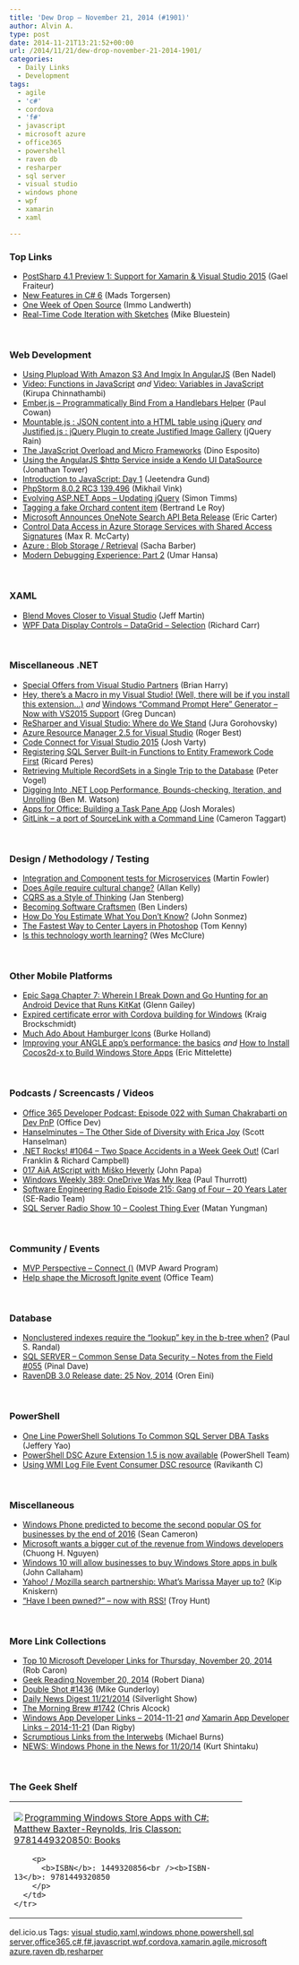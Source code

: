 ```yaml
---
title: 'Dew Drop – November 21, 2014 (#1901)'
author: Alvin A.
type: post
date: 2014-11-21T13:21:52+00:00
url: /2014/11/21/dew-drop-november-21-2014-1901/
categories:
  - Daily Links
  - Development
tags:
  - agile
  - 'c#'
  - cordova
  - 'f#'
  - javascript
  - microsoft azure
  - office365
  - powershell
  - raven db
  - resharper
  - sql server
  - visual studio
  - windows phone
  - wpf
  - xamarin
  - xaml

---
```

### <a name="top"></a>Top Links

  * <a href="http://feedproxy.google.com/~r/postsharp/~3/sHAg2ymeeKA/post.aspx" target="_blank">PostSharp 4.1 Preview 1: Support for Xamarin & Visual Studio 2015</a> (Gael Fraiteur)
  * <a href="http://blogs.msdn.com/b/csharpfaq/archive/2014/11/20/new-features-in-c-6.aspx" target="_blank">New Features in C# 6</a> (Mads Torgersen)
  * <a href="http://blogs.msdn.com/b/dotnet/archive/2014/11/20/one-week-of-open-source.aspx" target="_blank">One Week of Open Source</a> (Immo Landwerth)
  * <a href="http://blog.xamarin.com/real-time-code-iteration-with-sketches/" target="_blank">Real-Time Code Iteration with Sketches</a> (Mike Bluestein)

&nbsp;

### <a name="web"></a>Web Development

  * <a href="http://www.bennadel.com/blog/2722-using-plupload-with-amazon-s3-and-imgix-in-angularjs.htm" target="_blank">Using Plupload With Amazon S3 And Imgix In AngularJS</a> (Ben Nadel)
  * <a href="https://www.youtube.com/watch?v=WdIdtVyRzQc" target="_blank">Video: Functions in JavaScript</a> _and_ <a href="https://www.youtube.com/watch?v=PL5VX5Iab3Y" target="_blank">Video: Variables in JavaScript</a> (Kirupa Chinnathambi)
  * <a href="http://thesoftwaresimpleton.com//blog/2014/11/21/dynamic-post-update/" target="_blank">Ember.js &#8211; Programmatically Bind From a Handlebars Helper</a> (Paul Cowan)
  * <a href="http://feedproxy.google.com/~r/Jqueryrain/~3/WMvVr01dsQo/" target="_blank">Mountable.js : JSON content into a HTML table using jQuery</a> _and_ <a href="http://feedproxy.google.com/~r/Jqueryrain/~3/hHIkwOt_u_U/" target="_blank">Justified.js : jQuery Plugin to create Justified Image Gallery</a> (jQuery Rain)
  * <a href="https://www.simple-talk.com/dotnet/asp.net/the-javascript-overload-and-micro-frameworks/" target="_blank">The JavaScript Overload and Micro Frameworks</a> (Dino Esposito)
  * <a href="http://blog.falafel.com/using-angularjs-http-service-inside-kendo-ui-datasource/" target="_blank">Using the AngularJS $http Service inside a Kendo UI DataSource</a> (Jonathan Tower)
  * <a href="http://www.c-sharpcorner.com/UploadFile/26b237/introduction-to-javascript-day-1639/" target="_blank">Introduction to JavaScript: Day 1</a> (Jeetendra Gund)
  * <a href="http://blog.jetbrains.com/phpstorm/2014/11/phpstorm-8-0-2-rc3-139-496/" target="_blank">PhpStorm 8.0.2 RC3 139.496</a> (Mikhail Vink)
  * <a href="http://feedproxy.google.com/~r/CanDevs/~3/s7c-wpbqK6o/evolving-asp-net-apps-updating-jquery.aspx" target="_blank">Evolving ASP.NET Apps – Updating jQuery</a> (Simon Timms)
  * <a href="http://weblogs.asp.net:80/bleroy/tagging-a-fake-orchard-content-item" target="_blank">Tagging a fake Orchard content item</a> (Bertrand Le Roy)
  * <a href="http://feedproxy.google.com/~r/ProgrammableWeb/~3/7deiukKxFPk/20" target="_blank">Microsoft Announces OneNote Search API Beta Release</a> (Eric Carter)
  * <a href="http://lockmedown.com/control-data-access-shared-access-signatures/" target="_blank">Control Data Access in Azure Storage Services with Shared Access Signatures</a> (Max R. McCarty)
  * <a href="http://sachabarbs.wordpress.com/2014/11/20/azure-blob-storage-retrieval/" target="_blank">Azure : Blob Storage / Retrieval</a> (Sacha Barber)
  * <a href="http://code.tutsplus.com/tutorials/modern-debugging-experience-part-2--cms-22584" target="_blank">Modern Debugging Experience: Part 2</a> (Umar Hansa)

&nbsp;

### <a name="silverlight"></a>XAML

  * <a href="http://www.infoq.com/news/2014/11/blend2015?utm_campaign=infoq_content&utm_source=infoq&utm_medium=feed&utm_term=global" target="_blank">Blend Moves Closer to Visual Studio</a> (Jeff Martin)
  * <a href="http://feedproxy.google.com/~r/BlackwaspLatestAdditions/~3/mPmdsYi3qiM/RSSLanding.aspx" target="_blank">WPF Data Display Controls &#8211; DataGrid &#8211; Selection</a> (Richard Carr)

&nbsp;

### <a name="dotnet"></a>Miscellaneous .NET

  * <a href="http://blogs.msdn.com/b/bharry/archive/2014/11/20/special-offers-from-visual-studio-partners.aspx" target="_blank">Special Offers from Visual Studio Partners</a> (Brian Harry)
  * <a href="http://coolthingoftheday.blogspot.com/2014/11/hey-there-macro-in-my-visual-studio.html" target="_blank">Hey, there&#8217;s a Macro in my Visual Studio! (Well, there will be if you install this extension&#8230;)</a> _and_ <a href="http://coolthingoftheday.blogspot.com/2014/11/windows-prompt-here-generator-now-with.html" target="_blank">Windows &#8220;Command Prompt Here&#8221; Generator &#8211; Now with VS2015 Support</a> (Greg Duncan)
  * <a href="http://blog.jetbrains.com/dotnet/2014/11/20/resharper-and-visual-studio-where-do-we-stand/" target="_blank">ReSharper and Visual Studio: Where do We Stand</a> (Jura Gorohovsky)
  * <a href="http://azure.microsoft.com/blog/2014/11/20/azure-resource-manager-2-5-for-visual-studio/" target="_blank">Azure Resource Manager 2.5 for Visual Studio</a> (Roger Best)
  * <a href="http://joshvarty.wordpress.com/2014/11/05/code-connect-for-visual-studio-14/" target="_blank">Code Connect for Visual Studio 2015</a> (Josh Varty)
  * <a href="http://weblogs.asp.net:80/ricardoperes/registering-sql-server-built-in-functions-to-entity-framework-code-first" target="_blank">Registering SQL Server Built-in Functions to Entity Framework Code First</a> (Ricard Peres)
  * <a href="http://visualstudiomagazine.com/blogs/tool-tracker/2014/11/multiple-recordsets-single-trip.aspx" target="_blank">Retrieving Multiple RecordSets in a Single Trip to the Database</a> (Peter Vogel)
  * <a href="http://www.codeproject.com/Articles/844781/Digging-Into-NET-Loop-Performance-Bounds-checking" target="_blank">Digging Into .NET Loop Performance, Bounds-checking, Iteration, and Unrolling</a> (Ben M. Watson)
  * <a href="http://blog.falafel.com/apps-for-office-building-task-pane-app/" target="_blank">Apps for Office: Building a Task Pane App</a> (Josh Morales)
  * <a href="http://blog.ctaggart.com/2014/11/gitlink-port-of-sourcelink-with-command.html" target="_blank">GitLink &#8211; a port of SourceLink with a Command Line</a> (Cameron Taggart)

&nbsp;

### <a name="design"></a>Design / Methodology / Testing

  * <a href="http://martinfowler.com/articles/microservice-testing/#testing-integration-introduction" target="_blank">Integration and Component tests for Microservices</a> (Martin Fowler)
  * <a href="http://feeds.dzone.com/~r/zones/agile/~3/gtrbnAAgmWA/does-agile-require-cultural" target="_blank">Does Agile require cultural change?</a> (Allan Kelly)
  * <a href="http://www.infoq.com/news/2014/11/cqrs-thinking?utm_campaign=infoq_content&utm_source=infoq&utm_medium=feed&utm_term=global" target="_blank">CQRS as a Style of Thinking</a> (Jan Stenberg)
  * <a href="http://www.infoq.com/news/2014/11/becoming-software-craftsmen?utm_campaign=infoq_content&utm_source=infoq&utm_medium=feed&utm_term=global" target="_blank">Becoming Software Craftsmen</a> (Ben Linders)
  * <a href="http://simpleprogrammer.com/2014/11/20/estimate-dont-know/" target="_blank">How Do You Estimate What You Don’t Know?</a> (John Sonmez)
  * <a href="http://inspectelement.com/tutorials/the-fastest-way-to-centre-layers-in-photoshop/" target="_blank">The Fastest Way to Center Layers in Photoshop</a> (Tom Kenny)
  * <a href="http://www.wesmcclure.com/is-this-technology-worth-learning/" target="_blank">Is this technology worth learning?</a> (Wes McClure)

&nbsp;

### <a name="mobile"></a>Other Mobile Platforms

  * <a href="http://blogs.msdn.com/b/writingdata_services/archive/2014/11/20/epic-saga-chapter-7-wherein-i-break-down-and-go-hunting-for-an-android-device-that-runs-kitkat.aspx" target="_blank">Epic Saga Chapter 7: Wherein I Break Down and Go Hunting for an Android Device that Runs KitKat</a> (Glenn Gailey)
  * <a href="http://www.kraigbrockschmidt.com/2014/11/20/expired-certificate-error-cordova/" target="_blank">Expired certificate error with Cordova building for Windows</a> (Kraig Brockschmidt)
  * <a href="http://developer.telerik.com/featured/much-ado-hamburger-icons/" target="_blank">Much Ado About Hamburger Icons</a> (Burke Holland)
  * <a href="http://msopentech.com/blog/2014/11/20/improving-your-angle-apps-performance-the-basics/" target="_blank">Improving your ANGLE app’s performance: the basics</a> _and_ <a href="http://msopentech.com/blog/2014/11/20/how-to-install-cocos2d-x-to-build-windows-store-apps/" target="_blank">How to Install Cocos2d-x to Build Windows Store Apps</a> (Eric Mittelette)

&nbsp;

### <a name="podcasts"></a>Podcasts / Screencasts / Videos

  * <a href="http://blogs.office.com/2014/11/20/office-365-developer-podcast-episode-022-suman-chakrabarti-dev-pnp/" target="_blank">Office 365 Developer Podcast: Episode 022 with Suman Chakrabarti on Dev PnP</a> (Office Dev)
  * <a href="http://www.hanselminutes.com/default.aspx?ShowID=12452" target="_blank">Hanselminutes &#8211; The Other Side of Diversity with Erica Joy</a> (Scott Hanselman)
  * <a href="http://www.dotnetrocks.com/default.aspx?ShowNum=1064" target="_blank">.NET Rocks! #1064 &#8211; Two Space Accidents in a Week Geek Out!</a> (Carl Franklin & Richard Campbell)
  * <a href="http://devchat.tv/adventures-in-angular/017-aia-atscript-with-mi-ko-heverly" target="_blank">017 AiA AtScript with Miško Heverly</a> (John Papa)
  * <a href="http://winsupersite.com/podcasts/windows-weekly-389-onedrive-was-my-ikea" target="_blank">Windows Weekly 389: OneDrive Was My Ikea</a> (Paul Thurrott)
  * <a href="http://feedproxy.google.com/~r/se-radio/~3/n0fPS77uv1c/" target="_blank">Software Engineering Radio Episode 215: Gang of Four – 20 Years Later</a> (SE-Radio Team)
  * <a href="http://www.sqlserverradio.com/show10/" target="_blank">SQL Server Radio Show 10 – Coolest Thing Ever</a> (Matan Yungman)

&nbsp;

### <a name="events"></a>Community / Events

  * <a href="http://blogs.msdn.com/b/mvpawardprogram/archive/2014/11/20/mvp-perspective-connect.aspx" target="_blank">MVP Perspective &#8211; Connect ()</a> (MVP Award Program)
  * <a href="http://blogs.office.com/2014/11/20/help-shape-microsoft-ignite-event/" target="_blank">Help shape the Microsoft Ignite event</a> (Office Team)

&nbsp;

### <a name="sql"></a>Database

  * <a href="http://www.sqlskills.com/blogs/kimberly/nonclustered-indexes-lookup-key-btree/?utm_source=rss&utm_medium=rss&utm_campaign=nonclustered-indexes-lookup-key-btree" target="_blank">Nonclustered indexes require the “lookup” key in the b-tree when?</a> (Paul S. Randal)
  * <a href="http://blog.sqlauthority.com/2014/11/20/sql-server-common-sense-data-security-notes-from-the-field-055/" target="_blank">SQL SERVER – Common Sense Data Security – Notes from the Field #055</a> (Pinal Dave)
  * <a href="http://feedproxy.google.com/~r/AyendeRahien/~3/HN9bDEQv4vI/ravendb-3-0-release-date-25-nov-2014" target="_blank">RavenDB 3.0 Release date: 25 Nov, 2014</a> (Oren Eini)

&nbsp;

### <a name="ps"></a>PowerShell

  * <a href="http://www.mssqltips.com/tip.asp?tip=3407" target="_blank">One Line PowerShell Solutions To Common SQL Server DBA Tasks</a> (Jeffery Yao)
  * <a href="http://blogs.msdn.com/b/powershell/archive/2014/11/20/powershell-dsc-azure-extension-1-5-is-now-available.aspx" target="_blank">PowerShell DSC Azure Extension 1.5 is now available</a> (PowerShell Team)
  * <a href="http://www.powershellmagazine.com/2014/11/20/using-wmi-log-file-event-consumer-dsc-resource/" target="_blank">Using WMI Log File Event Consumer DSC resource</a> (Ravikanth C)

&nbsp;

### <a name="misc"></a>Miscellaneous

  * <a href="http://feedproxy.google.com/~r/winbetadotorg/~3/TczSwRJs6UU/windows-phone-predicted-become-second-popular-os-businesses-end-2016" target="_blank">Windows Phone predicted to become the second popular OS for businesses by the end of 2016</a> (Sean Cameron)
  * <a href="http://feedproxy.google.com/~r/wmexperts/~3/FsM5peGenRQ/story01.htm" target="_blank">Microsoft wants a bigger cut of the revenue from Windows developers</a> (Chuong H. Nguyen)
  * <a href="http://feedproxy.google.com/~r/wmexperts/~3/Qws1UeOaACo/story01.htm" target="_blank">Windows 10 will allow businesses to buy Windows Store apps in bulk</a> (John Callaham)
  * <a href="http://feedproxy.google.com/~r/liveside/~3/vLaI9GcEeEA/" target="_blank">Yahoo! / Mozilla search partnership: What’s Marissa Mayer up to?</a> (Kip Kniskern)
  * <a href="http://feedproxy.google.com/~r/TroyHunt/~3/n8D7yz4IJXw/have-i-been-pwned-now-with-rss.html" target="_blank">“Have I been pwned?” – now with RSS!</a> (Troy Hunt)

&nbsp;

### <a name="links"></a>More Link Collections

  * <a href="http://blogs.msdn.com/b/robcaron/archive/2014/11/20/top-10-microsoft-developer-links-for-thursday-november-20-2014.aspx" target="_blank">Top 10 Microsoft Developer Links for Thursday, November 20, 2014</a> (Rob Caron)
  * <a href="http://feeds.regulargeek.com/~r/RegularGeek/~3/Q_gSgbruggs/" target="_blank">Geek Reading November 20, 2014</a> (Robert Diana)
  * <a href="http://afreshcup.com/home/2014/11/21/double-shot-1436.html" target="_blank">Double Shot #1436</a> (Mike Gunderloy)
  * <a href="http://feedproxy.google.com/~r/silverlightshow/~3/ovOe216aaPA/Daily-News-Digest-11-21-2014.aspx" target="_blank">Daily News Digest 11/21/2014</a> (Silverlight Show)
  * <a href="http://feedproxy.google.com/~r/ReflectivePerspective/~3/spG21aQWDrU/" target="_blank">The Morning Brew #1742</a> (Chris Alcock)
  * <a href="http://windowsappdev.com/2014/11/windows-app-developer-links-2014-11-21/" target="_blank">Windows App Developer Links &#8211; 2014-11-21</a> _and_ <a href="http://xamarinappdev.com/2014/11/xamarin-app-developer-links-2014-11-21/" target="_blank">Xamarin App Developer Links &#8211; 2014-11-21</a> (Dan Rigby)
  * <a href="http://scrumblogmillionaire.com/2014/11/21/scrumptious-links-from-the-interwebs-8/" target="_blank">Scrumptious Links from the Interwebs</a> (Michael Burns)
  * <a href="http://kurtsh.com/2014/11/20/news-windows-phone-in-the-news-for-112014/" target="_blank">NEWS: Windows Phone in the News for 11/20/14</a> (Kurt Shintaku)

&nbsp;

### <a name="shelf"></a>The Geek Shelf

<div id="scid:7dc1bd33-94bd-46fd-a20b-0131235bcd47:b4a99ab0-9def-42e7-99ca-435d4a484bde" class="wlWriterEditableSmartContent" style="float: none; padding-bottom: 0px; padding-top: 0px; padding-left: 0px; margin: 0px; display: inline; padding-right: 0px">
  <table cellspacing="0" cellpadding="2" width="400" border="0" unselectable="on">
    <tr>
      <td valign="top" width="400">
        <p>
          <a title="Programming Windows Store Apps with C#: Matthew Baxter-Reynolds, Iris Classon: 9781449320850: Books" href="http://www.amazon.com/exec/obidos/ASIN/1449320856/alvinashcraft-20"><img data-recalc-dims="1" decoding="async" src="https://i0.wp.com/images.amazon.com/images/P/1449320856.01.MZZZZZZZ.jpg?w=660" border="0" align="left" style="float:left" />Programming Windows Store Apps with C#: Matthew Baxter-Reynolds, Iris Classon: 9781449320850: Books</a>
        </p>
        
        <p>
          <b>ISBN</b>: 1449320856<br /><b>ISBN-13</b>: 9781449320850
        </p>
      </td>
    </tr>
  </table>
</div>

<div id="scid:0767317B-992E-4b12-91E0-4F059A8CECA8:8814e3e1-4abe-4eba-a799-cfb07280dd94" class="wlWriterEditableSmartContent" style="float: none; padding-bottom: 0px; padding-top: 0px; padding-left: 0px; margin: 0px; display: inline; padding-right: 0px">
  del.icio.us Tags: <a href="http://del.icio.us/popular/visual+studio" rel="tag">visual studio</a>,<a href="http://del.icio.us/popular/xaml" rel="tag">xaml</a>,<a href="http://del.icio.us/popular/windows+phone" rel="tag">windows phone</a>,<a href="http://del.icio.us/popular/powershell" rel="tag">powershell</a>,<a href="http://del.icio.us/popular/sql+server" rel="tag">sql server</a>,<a href="http://del.icio.us/popular/office365" rel="tag">office365</a>,<a href="http://del.icio.us/popular/c%23" rel="tag">c#</a>,<a href="http://del.icio.us/popular/f%23" rel="tag">f#</a>,<a href="http://del.icio.us/popular/javascript" rel="tag">javascript</a>,<a href="http://del.icio.us/popular/wpf" rel="tag">wpf</a>,<a href="http://del.icio.us/popular/cordova" rel="tag">cordova</a>,<a href="http://del.icio.us/popular/xamarin" rel="tag">xamarin</a>,<a href="http://del.icio.us/popular/agile" rel="tag">agile</a>,<a href="http://del.icio.us/popular/microsoft+azure" rel="tag">microsoft azure</a>,<a href="http://del.icio.us/popular/raven+db" rel="tag">raven db</a>,<a href="http://del.icio.us/popular/resharper" rel="tag">resharper</a>
</div>